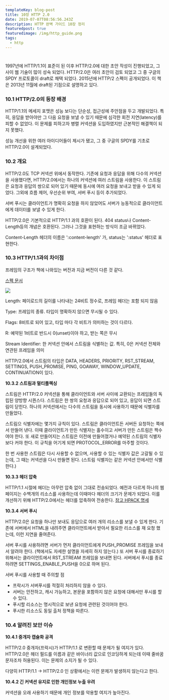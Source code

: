 ```yaml
---
templateKey: blog-post
title: 10장 HTTP 2.0
date: 2019-07-07T08:56:56.243Z
description: HTTP 완벽 가이드 10장 정리
featuredpost: true
featuredimage: /img/http_guide.png
tags:
  - http
---
```

#

1997년에 HTTP/1.1이 표준이 된 이후 HTTP/2.0에 대한 초안 작성이 진행되었고, 그 사이 웹 기술이 많이 성숙 되었다. HTTP/2.0은 여러 초안이 검토 되었고 그 중 구글의 SPDY 프로토콜이 draft로 채택 되었다. 2015년에 HTTP/2 스펙이 공개되었다. 이 책은 2013년 11월에 draft된 기점으로 설명하고 있다.

### 10.1 HTTP/2.0의 등장 배경

HTTP/1.1의 메세지 포맷은 성능 보다는 단순성, 접근성에 주안점을 두고 개발되었다. 특히, 응답을 받아야만 그 다음 요청을 보낼 수 있기 때문에 심각한 회전 지연(latency)를 피할 수 없었다. 이 문제를 피하고자 병렬 커넥션을 도입하였지만 근본적인 해결책이 되지 못했다.

 성능 개선을 위한 여러 아이디어들이 제시가 됐고, 그 중 구글의 SPDY를 기초로 HTTP/2.0이 설계되었다.

### 10.2 개요

HTTP/2.0도 TCP 커넥션 위에서 동작한다. 기존에 요청과 응답을 위해 다수의 커넥션을 사용했다면, HTTP/2.0에서는 하나의 커넥션에 여러 스트림을 사용한다. 이 스트림은 요청과 응답의 쌍으로 되어 있기 때문에 동시에 여러 요청을 보내고 받을 수 있게 되었다. 그외에 흐름 제어, 우선순위 부여, 서버 푸시 등이 추가되었다.

서버 푸시는 클라이언트가 명확히 요청을 하지 않았어도 서버가 능동적으로 클라이언트에게 데이터를 보낼 수 있게 한다.

 HTTP/2.0은 기본적으로 HTTP/1.1 과의 호환이 된다. 404 status나 Content-Length등의 개념은 호환된다. 그러나 그것을 표현하는 방식이 조금 바뀌었다.

Content-Length 헤더의 이름은 ':content-length' 가, status는 ':status' 헤더로 표현한다.

### 10.3 HTTP/1.1과의 차이점

프레임의 구조가 책에 나와있는 버전과 지금 버전이 다른 것 같다.

 [스펙 문서](https://httpwg.org/specs/rfc7540.html#FramingLayer)

![](Untitled-5e600c5b-723e-41ae-ac20-8092c5790fb6.png)

Length: 페이로드의 길이를 나타내는 24비트 정수로, 프레임 헤더는 포함 되지 않음

Type: 프레임의 종류. 타입이 명확하지 않으면 무시될 수 있다.

Flags: 8비트로 되어 있고, 타입 마다 각 비트가 의미하는 것이 다르다.

R: 예약된 1비트로 반드시 0(unset)이야 하고, 받는 쪽은 무시

Stream Identifier: 한 커넥션 안에서 스트림을 식별하는 값. 특히, 0은 커넥션 전체와 연관된 프레임을 의미

HTTP/2.0에서 스트림의 타입은 DATA, HEADERS, PRIORITY, RST_STREAM, SETTINGS, PUSH_PROMISE, PING, GOAWAY, WINDOW_UPDATE, CONTINUATION이 있다.

**10.3.2 스트림과 멀티플렉싱**

스트림은 HTTP/2.0 커넥션을 통해 클라이언트와 서버 사이에 교환되는 프레임들의 독립된 양방향 시퀀스다. 스트림은 한 쌍의 요청과 응답으로 되어 있고, 응답이 되면 스트림이 닫힌다. 하나의 커넥션에서는 다수의 스트림을 동시에 사용하기 때문에 식별자를 만들었다. 

스트림으 식별자에는 몇가지 규칙이 있다. 스트림은 클라이언트든 서버든 요청하는 쪽에서 만들어 낸다. 이때 클라이언트가 만든 식별자는 홀수이고 서버가 만든 스트림은 짝수여야 한다. 또 새로 만들어지는 스트림은 이전에 만들어졌거나 예약된 스트림의 식별자보다 커야 한다. 이 규칙을 어기게 되면 PROTOCOL_ERROR를 마주할 것이다.

 한 번 사용한 스트림은 다시 사용할 수 없으며, 사용할 수 있는 식별자 값은 고갈될 수 있는데, 그 때는 커넥션을 다시 만들면 된다. (스트림 식별자는 같은 커넥션 안에서만 식별한다.)

**10.3.3 헤더 압축**

HTTP/1.1 시절에 헤더는 아무런 압축 없이 그대로 전송되었다. 예전과 다르게 하나의 웹 페이지는 수백개의 리소스를 사용하는데 이때마다 헤더의 크기가 문제가 되었다. 이를 개선하기 위해 HTTP/2.0에서는 헤더를 압축하여 전송한다. [참고 HPACK 명세](https://tools.ietf.org/html/rfc7541)

**10.3.4 서버 푸시**

HTTP/2.0은 요청을 하나만 보내도 응답으로 여러 개의 리소스를 보낼 수 있게 한다. 기존에 서버에서 HTML을 내려주면 클라이언트에서 받아서 필요한 리소스를 재 요청 했는데, 이런 지연을 줄여준다.

 서버 푸시를 사용하려면 서버가 먼저 클라이언트에게 PUSH_PROMISE 프레임을 보내서 알려야 한다. (책에서도 자세한 설명을 자세히 하지 않는다.) 또 서버 푸시를 종료하기 위해서는 클라이언트에서 RST_STREAM 프레임을 보내면 된다. 서버에서 푸시를 종료하려면 SETTINGS_ENABLE_PUSH을 0으로 하며 된다.

서버 푸시를 사용할 때 주의할 점

- 프락시가 서버푸시를 적절히 처리하지 않을 수 있다.
- 서버는 안전하고, 캐시 가능하고, 본문을 포함하지 않은 요청에 대해서만 푸시를 할 수 있다.
- 푸시할 리소스는 명시적으로 보낸 요청에 관련된 것이어야 한다.
- 푸시한 리소스도 동일 출처 정책을 따른다.

### 10.4 알려진 보안 이슈

**10.4.1 중개자 캡슐화 공격**

HTTP/2.0 중개자(프락시)가 HTTP/1.1 로 변환할 때 문제가 될 여지가 있다. HTTP/2.0은 헤더 필드를 이름과 같은 바이너리 값으로 인코딩하게 되는데 이때 줄바꿈 문자조차 허용된다. 이는 문제의 소지가 될 수 있다.

 다양히 HTTP/1.1 → HTTP/2.0 인 상황에서는 이런 문제가 발생하지 않는다고 한다.

**10.4.2 긴 커넥션 유지로 인한 개인정보 누출 우려**

커넥션을 오래 사용하기 때문에 개인 정보를 악용할 여지가 높아진다.